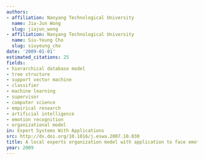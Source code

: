 ```yaml
---
authors:
- affiliation: Nanyang Technological University
  name: Jia-Jun Wong
  slug: jiajun_wong
- affiliation: Nanyang Technological University
  name: Siu-Yeung Cho
  slug: siuyeung_cho
date: '2009-01-01'
estimated_citations: 25
fields:
- hierarchical database model
- tree structure
- support vector machine
- classifier
- machine learning
- supervisor
- computer science
- empirical research
- artificial intelligence
- emotion recognition
- organizational model
in: Expert Systems With Applications
src: http://dx.doi.org/10.1016/j.eswa.2007.10.030
title: A local experts organization model with application to face emotion recognition
year: 2009
---
```


